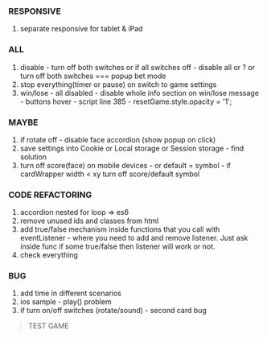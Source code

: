 ### RESPONSIVE
1. separate responsive for tablet & iPad

### ALL
1. disable - turn off both switches or if all switches off - disable all or ? or turn off both switches === popup bet mode
2. stop everything(timer or pause) on switch to game settings
3. win/lose - all disabled - disable whole info section on win/lose message - buttons hover - script line 385 - resetGame.style.opacity = '1';

### MAYBE
1. if rotate off - disable face accordion (show popup on click)
2. save settings into Cookie or Local storage or Session storage - find solution
3. turn off score(face) on mobile devices - or default = symbol - if cardWrapper width < xy turn off score/default symbol

### CODE REFACTORING
1. accordion nested for loop => es6
2. remove unused ids and classes from html
3. add true/false mechanism inside functions that you call with eventListener - where you need to add and remove listener. 
  Just ask inside func if some true/false then listener will work or not.
4. check everything

### BUG
1. add time in different scenarios
2. ios sample - play() problem
3. if turn on/off switches (rotate/sound) - second card bug

> TEST GAME